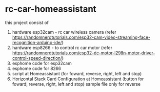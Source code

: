 # rc-car-homeassistant

this project consist of

1. hardware esp32cam - rc car wireless camera (refer https://randomnerdtutorials.com/esp32-cam-video-streaming-face-recognition-arduino-ide/)
2. hardware esp8266 - to control rc car motor (refer https://randomnerdtutorials.com/esp32-dc-motor-l298n-motor-driver-control-speed-direction/)
3. esphome code for esp32cam
4. esphome code for 8266
5. script at Homeassistant (for foward, reverse, right, left and stop)
6. Horizontal Stack Card Configuration at Homeassistant (button for foward, reverse, right, left and stop) sample file only for reverse


